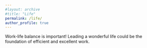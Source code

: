 ```yaml
---
#layout: archive
#title: "Life"
permalink: /life/
author_profile: true
---
```


Work-life balance is important! Leading a wonderful life could be the foundation of efficient and excellent work. 
